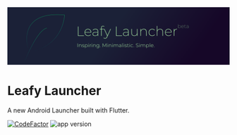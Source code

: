 <img src="./imgs/banner.svg">

# Leafy Launcher

A new Android Launcher built with Flutter.

[![CodeFactor][code-factor--badge-url]][code-factor-app-url] ![app version][app-version-img]

<!-- References -->
[code-factor--badge-url]: https://www.codefactor.io/repository/github/nivisi/leafylauncher/badge?s=12760533a8fde6261b394c1023a0e4e8e3ca6a7a
[code-factor-app-url]: https://www.codefactor.io/repository/github/nivisi/leafylauncher
[app-version-img]: https://img.shields.io/badge/version-1.0.0_beta-green
